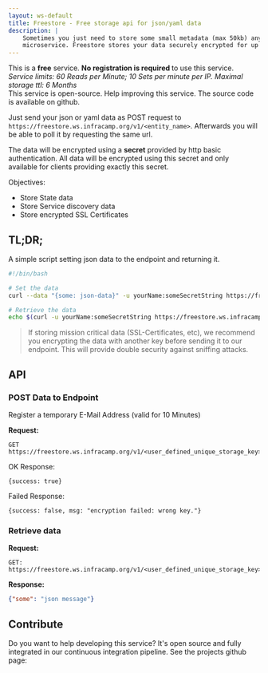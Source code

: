 ```yaml
---
layout: ws-default
title: Freestore - Free storage api for json/yaml data
description: |
    Sometimes you just need to store some small metadata (max 50kb) anywhere from your
    microservice. Freestore stores your data securely encrypted for up to 6 months.
---
```



<div class="alert alert-success">
This is a <b>free</b> service. <b>No registration is required </b>to use this service. <i>Service limits: 
60 Reads per Minute; 10 Sets per minute per IP. Maximal storage ttl: 6 Months</i>
</div>

<div class="alert alert-info">
This service is open-source. Help improving this service. The source code is available on github.
</div>

Just send your json or yaml data as POST request to `https://freestore.ws.infracamp.org/v1/<entity_name>`. Afterwards
you will be able to poll it by requesting the same url.

The data will be encrypted using a <b>secret</b> provided by http basic authentication. All data will
be encrypted using this secret and only available for clients providing exactly this secret.

Objectives:
- Store State data
- Store Service discovery data
- Store encrypted SSL Certificates 

## TL;DR;

A simple script setting json data to the endpoint and returning it.


```bash
#!/bin/bash

# Set the data
curl --data "{some: json-data}" -u yourName:someSecretString https://freestore.ws.infracamp.org/v1/someUniqueKey

# Retrieve the data
echo $(curl -u yourName:someSecretString https://freestore.ws.infracamp.org/v1/someUniqueKey)
```

> If storing mission critical data (SSL-Certificates, etc), we recommend you encrypting
> the data with another key before sending it to our endpoint. This will provide double
> security against sniffing attacks.

## API


### POST Data to Endpoint

Register a temporary E-Mail Address (valid for 10 Minutes)

**Request:**
```
GET https://freestore.ws.infracamp.org/v1/<user_defined_unique_storage_key>
```

OK Response:
```
{success: true}
```

Failed Response:
```
{success: false, msg: "encryption failed: wrong key."}
```

### Retrieve data 

**Request:**
```
GET: https://freestore.ws.infracamp.org/v1/<user_defined_unique_storage_key>
```

**Response:**

```json
{"some": "json message"}
```

## Contribute

Do you want to help developing this service? It's open source and 
fully integrated in our continuous integration pipeline. See the
projects github page: